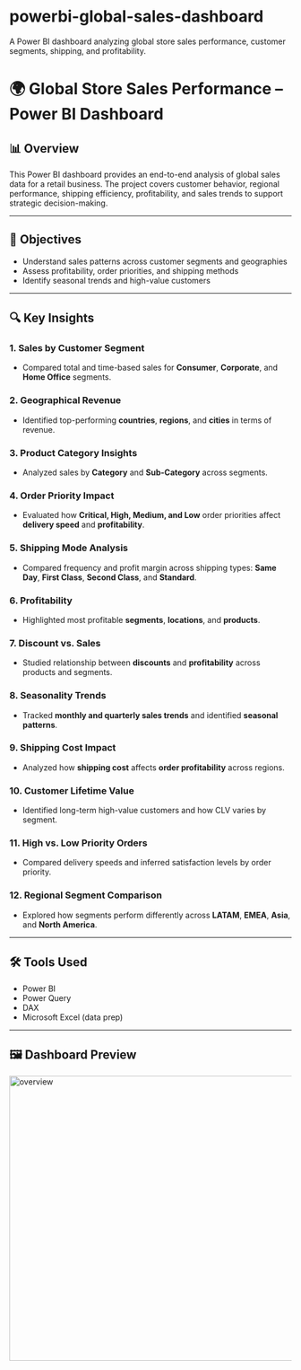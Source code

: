# powerbi-global-sales-dashboard
A Power BI dashboard analyzing global store sales performance, customer segments, shipping, and profitability.
# 🌍 Global Store Sales Performance – Power BI Dashboard

## 📊 Overview
This Power BI dashboard provides an end-to-end analysis of global sales data for a retail business. The project covers customer behavior, regional performance, shipping efficiency, profitability, and sales trends to support strategic decision-making.

---

## 🎯 Objectives
- Understand sales patterns across customer segments and geographies
- Assess profitability, order priorities, and shipping methods
- Identify seasonal trends and high-value customers

---

## 🔍 Key Insights

### 1. **Sales by Customer Segment**
- Compared total and time-based sales for **Consumer**, **Corporate**, and **Home Office** segments.

### 2. **Geographical Revenue**
- Identified top-performing **countries**, **regions**, and **cities** in terms of revenue.

### 3. **Product Category Insights**
- Analyzed sales by **Category** and **Sub-Category** across segments.

### 4. **Order Priority Impact**
- Evaluated how **Critical, High, Medium, and Low** order priorities affect **delivery speed** and **profitability**.

### 5. **Shipping Mode Analysis**
- Compared frequency and profit margin across shipping types: **Same Day**, **First Class**, **Second Class**, and **Standard**.

### 6. **Profitability**
- Highlighted most profitable **segments**, **locations**, and **products**.

### 7. **Discount vs. Sales**
- Studied relationship between **discounts** and **profitability** across products and segments.

### 8. **Seasonality Trends**
- Tracked **monthly and quarterly sales trends** and identified **seasonal patterns**.

### 9. **Shipping Cost Impact**
- Analyzed how **shipping cost** affects **order profitability** across regions.

### 10. **Customer Lifetime Value**
- Identified long-term high-value customers and how CLV varies by segment.

### 11. **High vs. Low Priority Orders**
- Compared delivery speeds and inferred satisfaction levels by order priority.

### 12. **Regional Segment Comparison**
- Explored how segments perform differently across **LATAM**, **EMEA**, **Asia**, and **North America**.

---

## 🛠️ Tools Used
- Power BI
- Power Query
- DAX
- Microsoft Excel (data prep)

---

## 🖼️ Dashboard Preview

<img width="508" alt="overview" src="https://github.com/user-attachments/assets/5bf3b90d-38ed-4062-a747-85144abf1432" />
